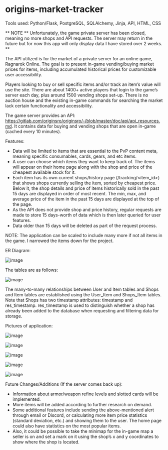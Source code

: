 # origins-market-tracker

Tools used:  Python/Flask, PostgreSQL, SQLAlchemy, Jinja, API, HTML, CSS

** NOTE **
Unfortunately, the game private server has been closed, meaning no more shops and API requests. The server may return in the future but for now this app will only display data I have stored over 2 weeks.
**

The API utilized is for the market of a private server for an online game, Ragnarok Online. The goal is to present in-game vending/buying market prices for items, including accumulated historical prices for customizable user accessibility.

Players looking to buy or sell specific items and/or track an item’s value will use the site. There are about 1400+ active players that login to the game’s server each day, plus around 1500 vending shops set-up. There is no auction house and the existing in-game commands for searching the market lack certain functionality and accessibility.

The game server provides an API: https://gitlab.com/originsro/originsro/-/blob/master/doc/api/api_resources.md. It contains data for buying and vending shops that are open in-game (cached every 10 minutes). 

Features:
- Data will be limited to items that are essential to the PvP content meta, meaning specific consumables, cards, gears, and etc items.
- A user can choose which items they want to keep track of. The items will appear on their home page along with the shop and price of the cheapest available stock for it.
- Each item has its own current shops/history page (/tracking/<item_id>) that shows shops currently selling the item, sorted by cheapest price. Below it, the shop details and price of items historically sold in the past 15 days are displayed in order of most recent. The min, max, and average price of the item in the past 15 days are displayed at the top of the page.
- As the API does not provide shop and price history, regular requests are made to store 15 days-worth of data which is then later queried for user features. 
- Data older than 15 days will be deleted as part of the request process.


NOTE: The application can be scaled to include many more if not all items in the game. I narrowed the items down for the project. 

ER Diagram:

![image](https://user-images.githubusercontent.com/68235230/160410726-6363e1d2-635f-4bef-b678-6306ade4ae87.png)

The tables are as follows:

![image](https://user-images.githubusercontent.com/68235230/160411265-84defbd5-716f-47a3-9349-64b96a42a2a1.png)

The many-to-many relationships between User and Item tables and Shops and Item tables are established using the User_Item and Shops_Item tables. 
Note that Shops has two timestamp attributes: timestamp and res_timestamp. res_timestamp is used to distinguish whether a shop has already been added to the database when requesting and filtering data for storage.

Pictures of application:

![image](https://user-images.githubusercontent.com/68235230/210118632-95a84389-f354-4695-a481-92a93614531f.png)

![image](https://user-images.githubusercontent.com/68235230/210118235-63580e25-5781-4c0d-b9d9-d25b07e6435c.png)

![image](https://user-images.githubusercontent.com/68235230/210118218-414714af-34c3-49c8-a24c-11813c91ff6d.png)

![image](https://user-images.githubusercontent.com/68235230/210118624-a61b121b-e4f6-4eb6-9eb8-c50cfaa741b4.png)

![image](https://user-images.githubusercontent.com/68235230/210118272-1adebb42-25b8-4f6b-87ea-cd40df072764.png)


Future Changes/Additions (If the server comes back up):
- Information about armor/weapon refine levels and slotted cards will be implemented. 
- More items will be added according to further research on demand.
- Some additional features include sending the above-mentioned alert through email or Discord, or calculating more item price statistics (standard deviation, etc.) and showing them to the user. The home page could also have statistics on the most popular items. 
- Also, it could be possible to take the minimap for the in-game map a seller is on and set a mark on it using the shop’s x and y coordinates to show where the shop is located.
